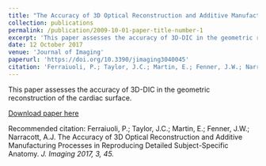 ```yaml
---
title: "The Accuracy of 3D Optical Reconstruction and Additive Manufacturing Processes in Reproducing Detailed Subject-Specific Anatomy"
collection: publications
permalink: /publication/2009-10-01-paper-title-number-1
excerpt: 'This paper assesses the accuracy of 3D-DIC in the geometric reconstruction of the cardiac surface'
date: 12 October 2017
venue: 'Journal of Imaging'
paperurl: 'https://doi.org/10.3390/jimaging3040045'
citation: 'Ferraiuoli, P.; Taylor, J.C.; Martin, E.; Fenner, J.W.; Narracott, A.J. The Accuracy of 3D Optical Reconstruction and Additive Manufacturing Processes in Reproducing Detailed Subject-Specific Anatomy. <i>J. Imaging<i> 2017, 3, 45'
---
```

This paper assesses the accuracy of 3D-DIC in the geometric reconstruction of the cardiac surface.

[Download paper here](https://www.mdpi.com/2313-433X/3/4/45/pdf)

Recommended citation: Ferraiuoli, P.; Taylor, J.C.; Martin, E.; Fenner, J.W.; Narracott, A.J. The Accuracy of 3D Optical Reconstruction and Additive Manufacturing Processes in Reproducing Detailed Subject-Specific Anatomy. <i>J. Imaging<i> 2017, 3, 45. 
